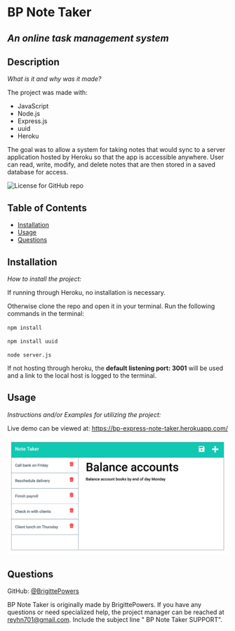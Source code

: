 #  BP Note Taker
  ## *An online task management system*

  ## Description
  *What is it and why was it made?*

  The project was made with:

  * JavaScript 
  * Node.js 
  * Express.js 
  * uuid 
  * Heroku 
  
  The goal was to allow a system for taking notes that would sync to a server application hosted by Heroku so that the app is accessible anywhere. User can read, write, modify, and delete notes that are then stored in a saved database for access.

  ![License for GitHub repo](https://img.shields.io/github/license/BrigittePowers/wk11-note-taker)
  ## Table of Contents
  * [Installation](#installation)
  * [Usage](#usage)
  * [Questions](#questions)
  ## Installation
  *How to install the project:*

  If running through Heroku, no installation is necessary. 
  
  Otherwise clone the repo and open it in your terminal. Run the following commands in the terminal:

  `npm install`

  `npm install uuid`

  `node server.js`

  If not hosting through heroku, the **default listening port: 3001** will be used and a link to the local host is logged to the terminal.

  
  ## Usage
  *Instructions and/or Examples for utilizing the project:*

  Live demo can be viewed at: https://bp-express-note-taker.herokuapp.com/

  ![example screenshot of note taker deployment](Assets/example-notes.png)
  
  ## Questions

  GitHub: [@BrigittePowers](https://api.github.com/users/BrigittePowers)

   BP Note Taker is originally made by BrigittePowers. 
  If you have any questions or need specialized help, the project manager 
  can be reached at reyhn701@gmail.com. 
  Include the subject line " BP Note Taker SUPPORT".
  
